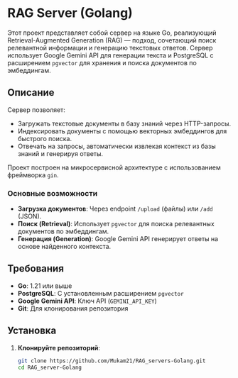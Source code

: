 # RAG Server (Golang)

Этот проект представляет собой сервер на языке Go, реализующий Retrieval-Augmented Generation (RAG) — подход, сочетающий поиск релевантной информации и генерацию текстовых ответов. Сервер использует Google Gemini API для генерации текста и PostgreSQL с расширением `pgvector` для хранения и поиска документов по эмбеддингам.

## Описание

Сервер позволяет:

- Загружать текстовые документы в базу знаний через HTTP-запросы.
- Индексировать документы с помощью векторных эмбеддингов для быстрого поиска.
- Отвечать на запросы, автоматически извлекая контекст из базы знаний и генерируя ответы.

Проект построен на микросервисной архитектуре с использованием фреймворка `gin`.

### Основные возможности

- **Загрузка документов**: Через endpoint `/upload` (файлы) или `/add` (JSON).
- **Поиск (Retrieval)**: Использует `pgvector` для поиска релевантных документов по эмбеддингам.
- **Генерация (Generation)**: Google Gemini API генерирует ответы на основе найденного контекста.

## Требования

- **Go**: 1.21 или выше
- **PostgreSQL**: С установленным расширением `pgvector`
- **Google Gemini API**: Ключ API (`GEMINI_API_KEY`)
- **Git**: Для клонирования репозитория

## Установка

1. **Клонируйте репозиторий**:

   ```bash
   git clone https://github.com/Mukam21/RAG_servers-Golang.git
   cd RAG_server-Golang
   
